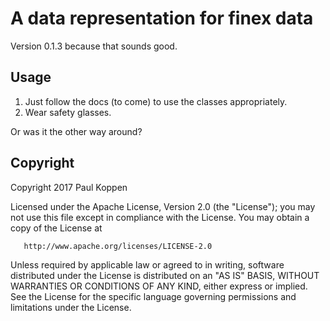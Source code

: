 A data representation for finex data
====================================

Version 0.1.3 because that sounds good.


Usage
-----

1. Just follow the docs (to come) to use the classes appropriately.
2. Wear safety glasses.

Or was it the other way around?

Copyright
---------

   Copyright 2017 Paul Koppen

   Licensed under the Apache License, Version 2.0 (the "License");
   you may not use this file except in compliance with the License.
   You may obtain a copy of the License at

       http://www.apache.org/licenses/LICENSE-2.0

   Unless required by applicable law or agreed to in writing, software
   distributed under the License is distributed on an "AS IS" BASIS,
   WITHOUT WARRANTIES OR CONDITIONS OF ANY KIND, either express or implied.
   See the License for the specific language governing permissions and
   limitations under the License.
